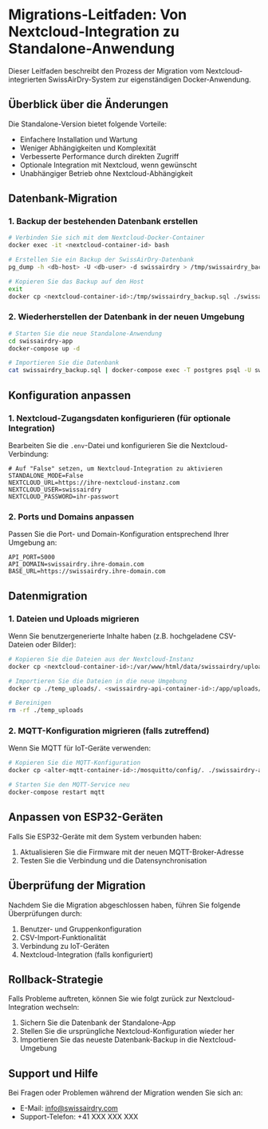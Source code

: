 # Migrations-Leitfaden: Von Nextcloud-Integration zu Standalone-Anwendung

Dieser Leitfaden beschreibt den Prozess der Migration vom Nextcloud-integrierten SwissAirDry-System zur eigenständigen Docker-Anwendung.

## Überblick über die Änderungen

Die Standalone-Version bietet folgende Vorteile:

- Einfachere Installation und Wartung
- Weniger Abhängigkeiten und Komplexität
- Verbesserte Performance durch direkten Zugriff
- Optionale Integration mit Nextcloud, wenn gewünscht
- Unabhängiger Betrieb ohne Nextcloud-Abhängigkeit

## Datenbank-Migration

### 1. Backup der bestehenden Datenbank erstellen

```bash
# Verbinden Sie sich mit dem Nextcloud-Docker-Container
docker exec -it <nextcloud-container-id> bash

# Erstellen Sie ein Backup der SwissAirDry-Datenbank
pg_dump -h <db-host> -U <db-user> -d swissairdry > /tmp/swissairdry_backup.sql

# Kopieren Sie das Backup auf den Host
exit
docker cp <nextcloud-container-id>:/tmp/swissairdry_backup.sql ./swissairdry_backup.sql
```

### 2. Wiederherstellen der Datenbank in der neuen Umgebung

```bash
# Starten Sie die neue Standalone-Anwendung
cd swissairdry-app
docker-compose up -d

# Importieren Sie die Datenbank
cat swissairdry_backup.sql | docker-compose exec -T postgres psql -U swissairdry swissairdry
```

## Konfiguration anpassen

### 1. Nextcloud-Zugangsdaten konfigurieren (für optionale Integration)

Bearbeiten Sie die `.env`-Datei und konfigurieren Sie die Nextcloud-Verbindung:

```
# Auf "False" setzen, um Nextcloud-Integration zu aktivieren
STANDALONE_MODE=False
NEXTCLOUD_URL=https://ihre-nextcloud-instanz.com
NEXTCLOUD_USER=swissairdry
NEXTCLOUD_PASSWORD=ihr-passwort
```

### 2. Ports und Domains anpassen

Passen Sie die Port- und Domain-Konfiguration entsprechend Ihrer Umgebung an:

```
API_PORT=5000
API_DOMAIN=swissairdry.ihre-domain.com
BASE_URL=https://swissairdry.ihre-domain.com
```

## Datenmigration

### 1. Dateien und Uploads migrieren

Wenn Sie benutzergenerierte Inhalte haben (z.B. hochgeladene CSV-Dateien oder Bilder):

```bash
# Kopieren Sie die Dateien aus der Nextcloud-Instanz
docker cp <nextcloud-container-id>:/var/www/html/data/swissairdry/uploads ./temp_uploads

# Importieren Sie die Dateien in die neue Umgebung
docker cp ./temp_uploads/. <swissairdry-api-container-id>:/app/uploads/

# Bereinigen
rm -rf ./temp_uploads
```

### 2. MQTT-Konfiguration migrieren (falls zutreffend)

Wenn Sie MQTT für IoT-Geräte verwenden:

```bash
# Kopieren Sie die MQTT-Konfiguration
docker cp <alter-mqtt-container-id>:/mosquitto/config/. ./swissairdry-app/mqtt/config/

# Starten Sie den MQTT-Service neu
docker-compose restart mqtt
```

## Anpassen von ESP32-Geräten

Falls Sie ESP32-Geräte mit dem System verbunden haben:

1. Aktualisieren Sie die Firmware mit der neuen MQTT-Broker-Adresse
2. Testen Sie die Verbindung und die Datensynchronisation

## Überprüfung der Migration

Nachdem Sie die Migration abgeschlossen haben, führen Sie folgende Überprüfungen durch:

1. Benutzer- und Gruppenkonfiguration
2. CSV-Import-Funktionalität
3. Verbindung zu IoT-Geräten
4. Nextcloud-Integration (falls konfiguriert)

## Rollback-Strategie

Falls Probleme auftreten, können Sie wie folgt zurück zur Nextcloud-Integration wechseln:

1. Sichern Sie die Datenbank der Standalone-App
2. Stellen Sie die ursprüngliche Nextcloud-Konfiguration wieder her
3. Importieren Sie das neueste Datenbank-Backup in die Nextcloud-Umgebung

## Support und Hilfe

Bei Fragen oder Problemen während der Migration wenden Sie sich an:

- E-Mail: info@swissairdry.com
- Support-Telefon: +41 XXX XXX XXX